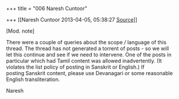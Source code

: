 +++
title = "006 Naresh Cuntoor"

+++
[[Naresh Cuntoor	2013-04-05, 05:38:27 [Source](https://groups.google.com/g/samskrita/c/SDRZaMSWBwE)]]



\[Mod. note\]  
  
There were a couple of queries about the scope / language of this  
thread. The thread has not generated a torrent of posts - so we will  
let this continue and see if we need to intervene. One of the posts in  
particular which had Tamil content was allowed inadvertently. (It  
violates the list policy of posting in Sanskrit or English.) If  
posting Sanskrit content, please use Devanagari or some reasonable  
English transliteration.  
  
Naresh  

